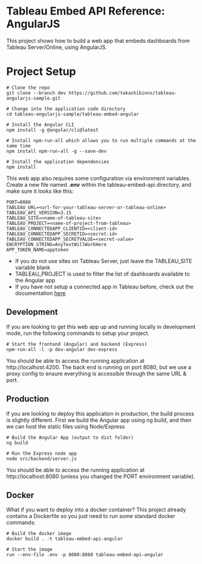 # Tableau Embed API Reference: AngularJS
This project shows how to build a web app that embeds dashboards from Tableau Server/Online, using AngularJS.

# Project Setup
```
# Clone the repo
git clone --branch dev https://github.com/takashibinns/tableau-angularjs-sample.git

# Change into the application code directory
cd tableau-angularjs-sample/tableau-embed-angular

# Install the Angular CLI
npm install -g @angular/cli@latest

# Install npm-run-all which allows you to run multiple commands at the same time
npm install npm-run-all -g --save-dev

# Install the application dependencies
npm install
```
This web app also requires some configuration via environment variables.  Create a new file named **.env** within the tableau-embed-api directory, and make sure it looks like this:
```
PORT=8080
TABLEAU_URL=<url-for-your-tableau-server-or-tableau-online>
TABLEAU_API_VERSION=3.15
TABLEAU_SITE=<name-of-tableau-site>
TABLEAU_PROJECT=<name-of-project-from-tableau>
TABLEAU_CONNECTEDAPP_CLIENTID=<client-id>
TABLEAU_CONNECTEDAPP_SECRETID=<secret-id>
TABLEAU_CONNECTEDAPP_SECRETVALUE=<secret-value>
ENCRYPTION_STRING=AnyTextWillWorkHere
APP_TOKEN_NAME=apptoken
```
* If you do not use sites on Tableau Server, just leave the TABLEAU_SITE variable blank
* TABLEAU_PROJECT is used to filter the list of dashboards available to the Angular app
* If you have not setup a connected app in Tableau before, check out the documentation [here](https://help.tableau.com/current/online/en-us/connected_apps.htm#create-a-connected-app)


##  Development
If you are looking to get this web app up and running locally in development mode, run the following commands to setup your project.
```
# Start the frontend (Angular) and backend (Express)
npm-run-all -l -p dev-angular dev-express
```
You should be able to access the running application at http://localhost:4200.  The back end is running on port 8080, but we use a proxy config to ensure everything is accessible through the same URL & port.

## Production
If you are looking to deploy this application in production, the build process is slightly different.  First we build the Angular app using ng build, and then we can host the static files using Node/Express
```
# Build the Angular App (output to dist folder)
ng build

# Run the Express node app
node src/backend/server.js
```
You should be able to access the running application at http://localhost:8080 (unless you changed the PORT environment variable).

## Docker
What if you want to deploy into a docker container? This project already contains a Dockerfile so you just need to run some standard docker commands:
```
# Build the docker image
docker build . -t tableau-embed-api-angular

# Start the image
run --env-file .env -p 8080:8080 tableau-embed-api-angular
```
